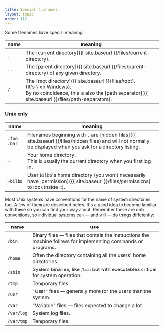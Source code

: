 ```yaml
---
title: Special filenames
layout: topic
order: 112
---
```


Some filenames have special meaning:

| name     | meaning                                                              |
| -------- | -------------------------------------------------------------------- |
| `.`      | The [current directory]({{ site.baseurl }}/files/current-directory). |
| `..`     | The [parent directory]({{ site.baseurl }}/files/parent-directory) of any given directory. |
| `/`      | The [root directory]({{ site.baseurl }}/files/root).<br>(It's `\` on Windows).<br>By no coincidence, this is also the [path separator]({{ site.baseurl }}/files/path-separators). |

### Unix only

| name     | meaning                                                              |
| -------- | -------------------------------------------------------------------- |
| `.foo`<br>`.bar`   | Filenames beginning with `.` are [hidden files]({{ site.baseurl }}/files/hidden files) and will not normally be displayed when you ask for a directory listing. |
| `~`      | Your home directory.<br>This is usually the current directory when you first log in. |
| `~bilbo` | User `bilbo`'s home directory (you won't necessarily have [permission]({{ site.baseurl }}/files/permissions) to look inside it). |

Most Unix systems have conventions for the name of system directories too. A
few of them are described below. It's a good idea to become familiar with these
so you can find your way about. Remember these are only conventions, so
individual systems can — and will — do things differently:

| name       | use                                                             |
| ---------- | --------------------------------------------------------------- |
| `/bin`     | Binary files — files that contain the instructions the machine follows for implementing commands or programs. |
| `/home`    | Often the directory containing all the users' home directories. |
| `/sbin`    | System binaries, like `/bin` but with executables critical for system operation.|
| `/tmp`     | Temporary files                                                 |
| `/usr`     | "User" files — generally more for the users than the system.    |
| `/var`     | "Variable" files — files expected to change a lot.              |
| `/var/log` | System log files.                                               |
| `/var/tmp` | Temporary files.                                                |







